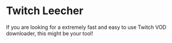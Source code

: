 # Twitch Leecher

If you are looking for a extremely fast and easy to use Twitch VOD downloader, this might be your tool!
